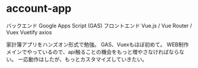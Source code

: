 # account-app

バックエンド
Google Apps Script (GAS)
フロントエンド
Vue.js / Vue Router / Vuex
Vuetify
axios

家計簿アプリをハンズオン形式で勉強。
GAS、Vuexもほぼ初めて。
WEB制作メインでやっているので、api触ることの機会をもっと増やさなければならない。
一応動作はしたが、もっとカスタマイズしていきたい。
